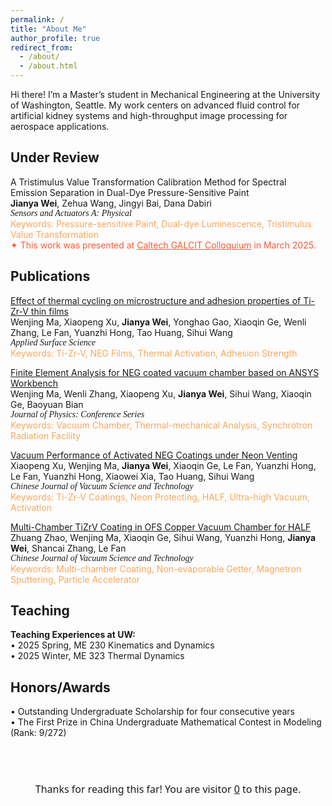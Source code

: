 ```yaml
---
permalink: /
title: "About Me"
author_profile: true
redirect_from: 
  - /about/
  - /about.html
---
```

Hi there! I’m a Master’s student in Mechanical Engineering at the University of Washington, Seattle. My work centers on advanced fluid control for artificial kidney systems and high-throughput image processing for aerospace applications.

Under Review
------
A Tristimulus Value Transformation Calibration Method for Spectral Emission Separation in Dual-Dye Pressure-Sensitive Paint  
**Jianya Wei**, Zehua Wang, Jingyi Bai, Dana Dabiri  
<span style="font-family: 'Times New Roman', serif; font-style: italic;">
Sensors and Actuators A: Physical  
</span>
<span style="color: #FFA559;">
Keywords: Pressure-sensitive Paint, Dual-dye Luminescence, Tristimulus Value Transformation  
</span>
<span style="color:#FF5733;">✦ This work was presented at <a href="https://www.caltech.edu/campus-life-events/calendar/galcit-colloquium-378" style="color:#FF5733;">Caltech GALCIT Colloquium</a> in March 2025.  </span>

Publications
------
<span style="color: #40E0D0;">[Effect of thermal cycling on microstructure and adhesion properties of Ti-Zr-V thin films](https://www.sciencedirect.com/science/article/abs/pii/S0169433223029197)  </span><br>
Wenjing Ma, Xiaopeng Xu, **Jianya Wei**, Yonghao Gao, Xiaoqin Ge, Wenli Zhang, Le Fan, Yuanzhi Hong, Tao Huang, Sihui Wang  
<span style="font-family: 'Times New Roman', serif; font-style: italic;">
Applied Surface Science  
</span>
<span style="color: #FFA559;">
Keywords: Ti-Zr-V, NEG Films, Thermal Activation, Adhesion Strength  
</span>

<span style="color: #40E0D0;">[Finite Element Analysis for NEG coated vacuum chamber based on ANSYS Workbench](https://iopscience.iop.org/article/10.1088/1742-6596/2687/8/082025)  </span><br>
Wenjing Ma, Wenli Zhang, Xiaopeng Xu, **Jianya Wei**, Sihui Wang, Xiaoqin Ge, Baoyuan Bian  
<span style="font-family: 'Times New Roman', serif; font-style: italic;">
Journal of Physics: Conference Series  
</span>
<span style="color: #FFA559;">
Keywords: Vacuum Chamber, Thermal-mechanical Analysis, Synchrotron Radiation Facility  
</span>

<span style="color: #40E0D0;">[Vacuum Performance of Activated NEG Coatings under Neon Venting](http://cjvst.cvs.org.cn/en/article/doi/10.13922/j.cnki.cjvst.202305002)  </span><br>
Xiaopeng Xu, Wenjing Ma, **Jianya Wei**, Xiaoqin Ge, Le Fan, Yuanzhi Hong, Le Fan, Yuanzhi Hong, Xiaowei Xia, Tao Huang, Sihui Wang  
<span style="font-family: 'Times New Roman', serif; font-style: italic;">
Chinese Journal of Vacuum Science and Technology  
</span>
<span style="color: #FFA559;">
Keywords: Ti-Zr-V Coatings, Neon Protecting, HALF, Ultra-high Vacuum, Activation  
</span>

<span style="color: #40E0D0;">[Multi-Chamber TiZrV Coating in OFS Copper Vacuum Chamber for HALF](https://www.cpsjournals.cn/article/doi/10.13922/j.cnki.cjvst.202207022?viewType=HTML)  </span><br>
Zhuang Zhao, Wenjing Ma, Xiaoqin Ge, Sihui Wang, Yuanzhi Hong, **Jianya Wei**, Shancai Zhang, Le Fan  
<span style="font-family: 'Times New Roman', serif; font-style: italic;">
Chinese Journal of Vacuum Science and Technology  
</span>
<span style="color: #FFA559;">
Keywords: Multi-chamber Coating, Non-evaporable Getter, Magnetron Sputtering, Particle Accelerator  
</span>

Teaching
------
**Teaching Experiences at UW:**  
• 2025 Spring, ME 230 Kinematics and Dynamics  
• 2025 Winter, ME 323 Thermal Dynamics  

Honors/Awards
------
• Outstanding Undergraduate Scholarship for four consecutive years  
• The First Prize in China Undergraduate Mathematical Contest in Modeling (Rank: 9/272)

<br>

<!-- 页尾计数器（点击数字触发彩纸雨） -->
<p style="text-align:center; font-family: system-ui, -apple-system, Arial; font-size:16px; margin:40px 12px 16px;">
  Thanks for reading this far! You are visitor
  <span id="busuanzi_value_site_pv" style="cursor:pointer; text-decoration: underline;">0</span>
  to this page.
</p>
<!-- 不蒜子统计 -->
<script src="//busuanzi.ibruce.info/busuanzi/2.3/busuanzi.pure.mini.js"></script>

<script>
(function(){
  const num = document.getElementById('busuanzi_value_site_pv');
  if (!num) return;

  let cooling = false; // 简单节流，避免连点造成太多画布
  num.addEventListener('click', () => {
    if (cooling) return;
    cooling = true; setTimeout(()=> cooling=false, 800);
    confettiRain();
  });

  // ===== 全页彩纸雨 =====
  function confettiRain(){
    // 创建或复用覆盖全屏的 canvas
    const id = 'confetti-canvas';
    let cvs = document.getElementById(id);
    if (!cvs) {
      cvs = document.createElement('canvas');
      cvs.id = id;
      Object.assign(cvs.style, {
        position:'fixed', inset:0, width:'100vw', height:'100vh',
        zIndex: 9999, pointerEvents:'none'
      });
      document.body.appendChild(cvs);
    }
    const ctx = cvs.getContext('2d');
    resize();
    const onResize = () => resize();
    window.addEventListener('resize', onResize);

    // 生成粒子
    const W = window.innerWidth, H = window.innerHeight;
    const COLORS = ['#00e5ff','#9b5cff','#ff66cc','#ffd166','#7cffcb','#ff4d4f','#52c41a'];
    const particles = [];
    const WAVES = 6;              // 连续几波
    const PER_WAVE = Math.max(80, Math.min(220, Math.floor(W * 0.18)));
    const DURATION = 2600;        // 毫秒（总动画时间上限）
    const GRAVITY = 0.18;         // 重力
    const DRAG = 0.992;           // 阻尼
    const WIND = (Math.random()*0.6-0.3); // 横向风
    const START_TIME = performance.now();

    // 生成一波从顶部随机位置下落的彩纸
    function spawnWave(){
      for (let i = 0; i < PER_WAVE; i++){
        const x = Math.random() * W;
        const y = -20 - Math.random() * H * 0.3; // 从视口上方一点生成
        const w = 6 + Math.random()*8;           // 宽
        const h = 10 + Math.random()*12;         // 高
        const ang = Math.random() * Math.PI * 2; // 初始角
        const spin = (Math.random()*2-1) * 0.15; // 旋转速度
        const vy = 1 + Math.random()*2;          // 初速度（下）
        const vx = (Math.random()*2-1) * 0.8;    // 初速度（横）
        particles.push({
          x, y, w, h,
          vx, vy,
          angle: ang, spin,
          color: COLORS[(Math.random()*COLORS.length)|0],
          tilt: Math.random()*Math.PI,  // 用来模拟双面翻转
          life: 1                       // 生存标记（0~1）
        });
      }
    }

    // 连续几波
    for (let k = 0; k < WAVES; k++){
      setTimeout(spawnWave, k * 160); // 每 160ms 一波
    }

    // 主循环
    let raf;
    function tick(now){
      const elapsed = now - START_TIME;
      ctx.clearRect(0,0,cvs.width,cvs.height);

      // 轻微风力随时间缓慢变化
      const wind = WIND + Math.sin(now/900) * 0.1;

      for (let p of particles){
        // 运动学
        p.vx = (p.vx + wind) * DRAG;
        p.vy = (p.vy + GRAVITY) * DRAG;
        p.x  += p.vx;
        p.y  += p.vy;
        p.angle += p.spin;

        // “翻面”闪烁：用余弦模拟朝向（两面不同亮度）
        p.tilt += 0.12 + Math.random()*0.04;
        const flip = (Math.cos(p.tilt) + 1) / 2; // 0~1
        const alpha = 0.85 - (elapsed / DURATION) * 0.35; // 逐渐淡出

        // 绘制为旋转矩形（confetti）
        ctx.save();
        ctx.translate(p.x, p.y);
        ctx.rotate(p.angle);
        ctx.fillStyle = withAlpha(p.color, Math.max(0, alpha) * (0.65 + 0.35*flip));
        ctx.fillRect(-p.w/2, -p.h/2, p.w, p.h);
        ctx.restore();

        // 超出屏幕下方或时间到，标记衰减
        if (p.y > H + 40) p.life = 0;
      }

      // 过滤存活
      for (let i = particles.length-1; i >= 0; i--){
        if (particles[i].life <= 0) particles.splice(i,1);
      }

      // 结束条件：时间到 + 粒子清空
      if (elapsed < DURATION || particles.length){
        raf = requestAnimationFrame(tick);
      } else {
        cleanup();
      }
    }
    raf = requestAnimationFrame(tick);

    function resize(){
      const dpr = Math.min(window.devicePixelRatio || 1, 2);
      cvs.width = Math.round(window.innerWidth * dpr);
      cvs.height = Math.round(window.innerHeight * dpr);
      ctx.setTransform(dpr,0,0,dpr,0,0);
    }
    function withAlpha(hex, a){
      const c = hex.replace('#','');
      const n = parseInt(c,16);
      const r = (n>>16)&255, g=(n>>8)&255, b=n&255;
      return `rgba(${r},${g},${b},${a})`;
    }
    function cleanup(){
      cancelAnimationFrame(raf);
      window.removeEventListener('resize', onResize);
      cvs.remove();
    }
  }
})();
</script>
